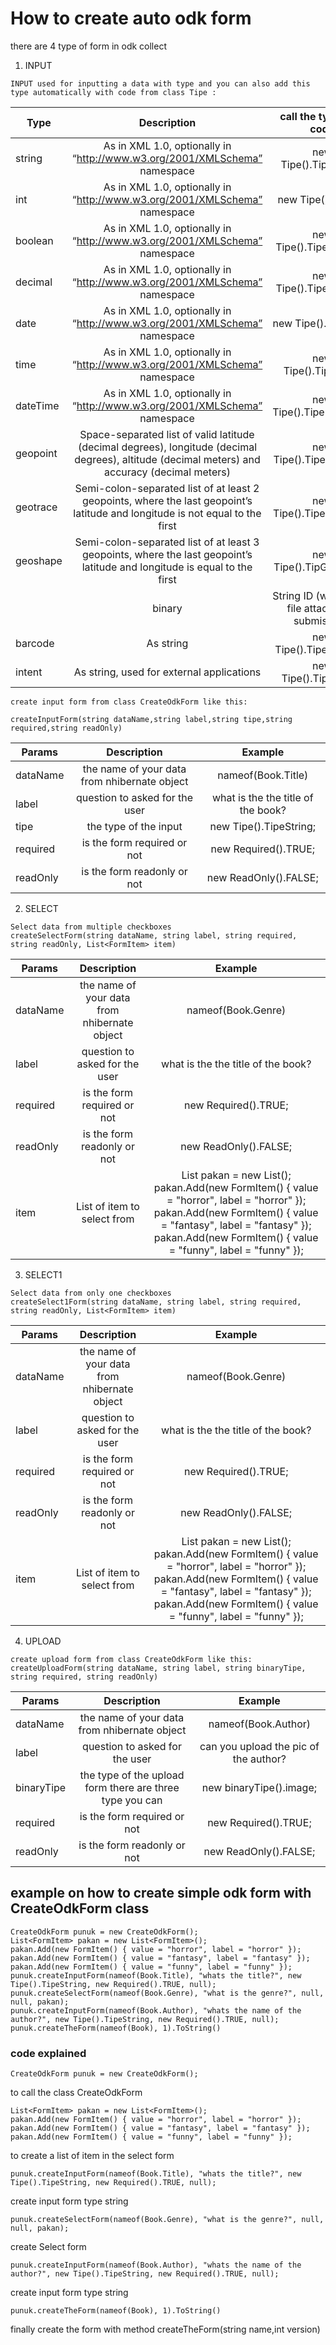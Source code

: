 # How to create auto odk form
there are 4 type of form in odk collect 
1. INPUT
 ```
 INPUT used for inputting a data with type and you can also add this type automatically with code from class Tipe :
 ```
 | Type       | Description     | call the type with code| 
| ------------- |:-------------:| :-------------:| 
| string      | As in XML 1.0, optionally in “http://www.w3.org/2001/XMLSchema” namespace | new Tipe().TipeString;
| int      | As in XML 1.0, optionally in “http://www.w3.org/2001/XMLSchema” namespace      |   new Tipe().TipeInt;
|boolean  | As in XML 1.0, optionally in “http://www.w3.org/2001/XMLSchema” namespace      | new Tipe().TipeBoolean;
|decimal|As in XML 1.0, optionally in “http://www.w3.org/2001/XMLSchema” namespace|new Tipe().TipeDecimal;
|date|As in XML 1.0, optionally in “http://www.w3.org/2001/XMLSchema” namespace|new Tipe().TipeDate;
|time|As in XML 1.0, optionally in “http://www.w3.org/2001/XMLSchema” namespace|new Tipe().TipeTime;
|dateTime|As in XML 1.0, optionally in “http://www.w3.org/2001/XMLSchema” namespace|new Tipe().TipeDateTime;
|geopoint|Space-separated list of valid latitude (decimal degrees), longitude (decimal degrees), altitude (decimal meters) and accuracy (decimal meters)|new Tipe().TipeGeopoint;
|geotrace|Semi-colon-separated list of at least 2 geopoints, where the last geopoint’s latitude and longitude is not equal to the first| new Tipe().TipeGeotrace; 	
|geoshape|Semi-colon-separated list of at least 3 geopoints, where the last geopoint’s latitude and longitude is equal to the first|new Tipe().TipGeoshape;
	|binary|String ID (with binary file attached to submission)|new Tipe().TipeBinary;
|barcode|As string|new Tipe().TipeBarcode;
|intent|As string, used for external applications|new Tipe().TipeIntent;
```
create input form from class CreateOdkForm like this:

createInputForm(string dataName,string label,string tipe,string required,string readOnly)
```
| Params       | Description     | Example| 
| ------------- |:-------------:| :-------------:|
|dataName|the name of your data from nhibernate object|nameof(Book.Title)|
|label|question to asked for  the user|what is the the title of the book?|
|tipe|the type of the input |new Tipe().TipeString;|
|required|is the form required or not |new Required().TRUE;|
|readOnly|is the form readonly or not |new ReadOnly().FALSE;|

2. SELECT
```
Select data from multiple checkboxes
createSelectForm(string dataName, string label, string required, string readOnly, List<FormItem> item) 
```
| Params       | Description     | Example| 
| ------------- |:-------------:| :-------------:|
|dataName|the name of your data from nhibernate object|nameof(Book.Genre)|
|label|question to asked for  the user|what is the the title of the book?|
|required|is the form required or not |new Required().TRUE;|
|readOnly|is the form readonly or not |new ReadOnly().FALSE;|
|item|List of item to select from | List<FormItem> pakan = new List<FormItem>();               pakan.Add(new FormItem() { value = "horror", label = "horror" });               pakan.Add(new FormItem() { value = "fantasy", label = "fantasy" });                pakan.Add(new FormItem() { value = "funny", label = "funny" });|

3. SELECT1
```
Select data from only one checkboxes
createSelect1Form(string dataName, string label, string required, string readOnly, List<FormItem> item) 
```
| Params       | Description     | Example| 
| ------------- |:-------------:| :-------------:|
|dataName|the name of your data from nhibernate object|nameof(Book.Genre)|
|label|question to asked for  the user|what is the the title of the book?|
|required|is the form required or not |new Required().TRUE;|
|readOnly|is the form readonly or not |new ReadOnly().FALSE;|
|item|List of item to select from | List<FormItem> pakan = new List<FormItem>();               pakan.Add(new FormItem() { value = "horror", label = "horror" });               pakan.Add(new FormItem() { value = "fantasy", label = "fantasy" });                pakan.Add(new FormItem() { value = "funny", label = "funny" });|
4. UPLOAD
```
create upload form from class CreateOdkForm like this:
createUploadForm(string dataName, string label, string binaryTipe, string required, string readOnly)
```
| Params       | Description     | Example| 
| ------------- |:-------------:| :-------------:|
|dataName|the name of your data from nhibernate object|nameof(Book.Author)|
|label|question to asked for  the user|can you upload the pic of the author?|
|binaryTipe|the type of the upload form there are three type you can  |new binaryTipe().image;|
|required|is the form required or not |new Required().TRUE;|
|readOnly|is the form readonly or not |new ReadOnly().FALSE;|


## example on how to create simple odk form with CreateOdkForm class
```
CreateOdkForm punuk = new CreateOdkForm();
List<FormItem> pakan = new List<FormItem>();
pakan.Add(new FormItem() { value = "horror", label = "horror" });
pakan.Add(new FormItem() { value = "fantasy", label = "fantasy" });
pakan.Add(new FormItem() { value = "funny", label = "funny" });
punuk.createInputForm(nameof(Book.Title), "whats the title?", new Tipe().TipeString, new Required().TRUE, null);
punuk.createSelectForm(nameof(Book.Genre), "what is the genre?", null, null, pakan);
punuk.createInputForm(nameof(Book.Author), "whats the name of the author?", new Tipe().TipeString, new Required().TRUE, null);
punuk.createTheForm(nameof(Book), 1).ToString()
```

### code explained
```
CreateOdkForm punuk = new CreateOdkForm();
```
to call the class CreateOdkForm

```
List<FormItem> pakan = new List<FormItem>();
pakan.Add(new FormItem() { value = "horror", label = "horror" });
pakan.Add(new FormItem() { value = "fantasy", label = "fantasy" });
pakan.Add(new FormItem() { value = "funny", label = "funny" });
```
to create a list of item in the select form

```
punuk.createInputForm(nameof(Book.Title), "whats the title?", new Tipe().TipeString, new Required().TRUE, null);
```
create input form type string
```
punuk.createSelectForm(nameof(Book.Genre), "what is the genre?", null, null, pakan);
```
create Select form 
```
punuk.createInputForm(nameof(Book.Author), "whats the name of the author?", new Tipe().TipeString, new Required().TRUE, null);
```
create input  form type string 
```
punuk.createTheForm(nameof(Book), 1).ToString()
```
finally create the form with method createTheForm(string name,int version)


